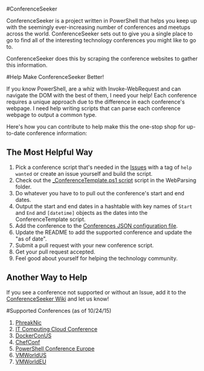 #ConferenceSeeker

ConferenceSeeker is a project written in PowerShell that helps you keep up with the seemingly ever-increasing number of conferences and meetups across the world. ConferenceSeeker sets out to give you a single place to go to find all of the interesting technology conferences you might like to go to.

ConferenceSeeker does this by scraping the conference websites to gather this information.

#Help Make ConferenceSeeker Better!

If you know PowerShell, are a whiz with Invoke-WebRequest and can navigate the DOM with the best of them, I need your help!  Each conference requires a unique approach due to the difference in each conference's webpage. I need help writing scripts that can parse each conference webpage to output a common type.

Here's how you can contribute to help make this the one-stop shop for up-to-date conference information:

## The Most Helpful Way
1. Pick a conference script that's needed in the [Issues](https://github.com/adbertram/ConferenceSeeker/issues) with a tag of `help wanted` or create an issue yourself and build the script.
2. Check out the [_ConferenceTemplate.ps1 script](https://github.com/adbertram/ConferenceSeeker/blob/master/_ConferenceTemplate.ps1) script in the WebParsing folder.
3. Do whatever you have to to pull out the conference's start and end dates.
4. Output the start and end dates in a hashtable with key names of `Start` and `End` and `[datetime]` objects as the dates into the ConferenceTemplate script.
5. Add the conference to the [Conferences JSON configuration file](https://github.com/adbertram/ConferenceSeeker/blob/master/Conferences.json).
5. Update the README to add the supported conference and update the "as of date".
5. Submit a pull request with your new conference script.
6. Get your pull request accepted.
5. Feel good about yourself for helping the technology community.

## Another Way to Help

If you see a conference not supported or without an Issue, add it to the [ConferenceSeeker Wiki](https://github.com/adbertram/ConferenceSeeker/wiki/Conference-Scripts-You-Haven%27t-Got-an-Issue-for-Yet/_edit) and let us know!

#Supported Conferences (as of 10/24/15)

1. [PhreakNic](http://phreaknic.info)
2. [IT Computing Cloud Conference](http://icee3.com)
3. [DockerConUS](https://blog.docker.com/2015/10/dockercon-us-2016/)
4. [ChefConf](https://www.chef.io/chefconf)
5. [PowerShell Conference Europe](http://www.psconf.eu/)
6. [VMWorldUS](https://www.vmworld.com/en/pre-register.html)
7. [VMWorldEU](https://www.vmworld.com/en/pre-register.html)